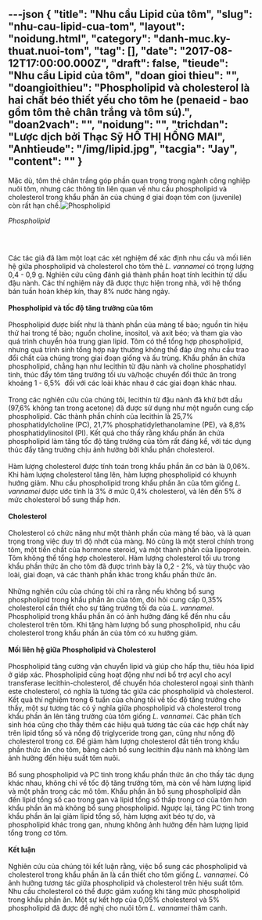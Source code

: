 ---json
{
    "title": "Nhu cầu Lipid của tôm",
    "slug": "nhu-cau-lipid-cua-tom",
    "layout": "noidung.html",
    "category": "danh-muc.ky-thuat.nuoi-tom",
    "tag": [],
    "date": "2017-08-12T17:00:00.000Z",
    "draft": false,
    "tieude": "Nhu cầu Lipid của tôm",
    "doan gioi thieu": "",
    "doangioithieu": "Phospholipid và cholesterol là hai chất béo thiết yếu cho tôm he (penaeid - bao gồm tôm thẻ chân trắng và tôm sú).",
    "doan2vach": "",
    "noidung": "",
    "trichdan": "Lược dịch bởi Thạc Sỹ HỒ THỊ HỒNG MAI",
    "Anhtieude": "/img/lipid.jpg",
    "tacgia": "Jay",
    "__content__": ""
}
---
<p><span style="font-size:14px">Mặc d&ugrave;, t&ocirc;m thẻ ch&acirc;n trắng g&oacute;p phần quan trọng trong ng&agrave;nh c&ocirc;ng nghiệp nu&ocirc;i t&ocirc;m, nhưng c&aacute;c th&ocirc;ng tin li&ecirc;n quan về nhu cầu phospholipid v&agrave; cholesterol trong khẩu phần ăn của ch&uacute;ng ở giai đoạn t&ocirc;m con (juvenile) c&ograve;n rất hạn chế.<img alt="Phospholipid" src="http://contom.com.vn/uploads/news/2014_07/2014_07_03.jpg" /></span></p>

<p><span style="font-size:14px"><em>Phospholipid</em></span></p>

<h3>&nbsp;</h3>

<p><span style="font-size:14px">C&aacute;c t&aacute;c giả đ&atilde; l&agrave;m một loạt c&aacute;c x&eacute;t nghiệm để x&aacute;c định nhu cầu v&agrave; mối li&ecirc;n hệ giữa phospholipid v&agrave; cholesterol cho t&ocirc;m thẻ&nbsp;<em>L. vannamei</em>&nbsp;c&oacute; trọng lượng 0,4 - 0,9 g. Nghi&ecirc;n cứu cũng đ&aacute;nh gi&aacute; th&agrave;nh phần hoạt t&iacute;nh lecithin từ dầu đậu n&agrave;nh. C&aacute;c th&iacute; nghiệm n&agrave;y đ&atilde; được thực hiện trong nh&agrave;, với hệ thống b&aacute;n tuần ho&agrave;n kh&eacute;p k&iacute;n, thay 8% nước h&agrave;ng ng&agrave;y.<br />
<br />
<strong>Phospholipid v&agrave; tốc độ tăng trưởng của t&ocirc;m</strong><br />
<br />
Phospholipid được biết như l&agrave; th&agrave;nh phần của m&agrave;ng tế b&agrave;o; nguồn t&iacute;n hiệu thứ hai trong tế b&agrave;o; nguồn choline, inositol, v&agrave; axit b&eacute;o; v&agrave; tham gia v&agrave;o qu&aacute; tr&igrave;nh chuyển h&oacute;a trung gian lipid. T&ocirc;m c&oacute; thể tổng hợp phospholipid, nhưng qu&aacute; tr&igrave;nh sinh tổng hợp n&agrave;y thường kh&ocirc;ng thể đ&aacute;p ứng nhu cầu trao đổi chất của ch&uacute;ng trong giai đoạn giống v&agrave; ấu tr&ugrave;ng. Khẩu phần ăn chứa phospholipid, chẳng hạn như lecithin từ đậu n&agrave;nh v&agrave; choline phosphatidyl tinh, th&uacute;c đẩy t&ocirc;m tăng trưởng tối ưu v&agrave;/hoặc chuyển đổi thức ăn trong khoảng 1 - 6,5% &nbsp;đối với c&aacute;c lo&agrave;i kh&aacute;c nhau ở c&aacute;c giai đoạn kh&aacute;c nhau.<br />
<br />
Trong c&aacute;c nghi&ecirc;n cứu của ch&uacute;ng t&ocirc;i, lecithin từ đậu n&agrave;nh đ&atilde; khử bớt dầu (97,6% kh&ocirc;ng tan trong acetone) đ&atilde; được sử dụng như một nguồn cung cấp phospholipid. C&aacute;c th&agrave;nh phần ch&iacute;nh của lecithin l&agrave; 25,7% phosphatidylcholine (PC), 21,7% phosphatidylethanolamine (PE), v&agrave; 8,8% phosphatidylinositol (PI). Kết quả cho thấy rằng khẩu phần ăn chứa phospholipid l&agrave;m tăng tốc độ tăng trưởng của t&ocirc;m rất đ&aacute;ng kể, với t&aacute;c dụng th&uacute;c đẩy tăng trưởng chịu ảnh hưởng bởi khẩu phần cholesterol.<br />
<br />
H&agrave;m lượng cholesterol được t&iacute;nh to&aacute;n trong khẩu phần ăn cơ bản l&agrave; 0,06%. Khi h&agrave;m lượng cholesterol tăng l&ecirc;n, h&agrave;m lượng phospholipid c&oacute; khuynh hướng giảm. Nhu cầu phospholipid trong khẩu phần ăn của t&ocirc;m giống&nbsp;<em>L. vannamei</em>&nbsp;được ước t&iacute;nh l&agrave; 3% ở mức 0,4% cholesterol, v&agrave; l&ecirc;n đến 5% ở mức cholesterol bổ sung thấp hơn.<br />
<br />
<strong>Cholesterol</strong><br />
<br />
Cholesterol c&oacute; chức năng như một th&agrave;nh phần của m&agrave;ng tế b&agrave;o, v&agrave; l&agrave; quan trọng trong việc duy tr&igrave; độ nhớt của m&agrave;ng. N&oacute; cũng l&agrave; một sterol ch&iacute;nh trong t&ocirc;m, một tiền chất của hormone steroid, v&agrave; một th&agrave;nh phần của lipoprotein. T&ocirc;m kh&ocirc;ng thể tổng hợp cholesterol. H&agrave;m lượng cholesterol tối ưu trong khẩu phần thức ăn cho t&ocirc;m đ&atilde; được tr&igrave;nh b&agrave;y l&agrave; 0,2 - 2%, v&agrave; t&ugrave;y thuộc v&agrave;o lo&agrave;i, giai đoạn, v&agrave; c&aacute;c th&agrave;nh phần kh&aacute;c trong khẩu phần thức ăn.<br />
<br />
Những nghi&ecirc;n cứu của ch&uacute;ng t&ocirc;i chỉ ra rằng nếu kh&ocirc;ng bổ sung phospholipid trong khẩu phần ăn của t&ocirc;m, đ&ograve;i hỏi cung cấp 0,35% cholesterol cần thiết cho sự tăng trưởng tối đa của&nbsp;<em>L. vannamei</em>. Phospholipid trong khẩu phần ăn c&oacute; ảnh hưởng đ&aacute;ng kể đến nhu cầu cholesterol tr&ecirc;n t&ocirc;m. Khi tăng h&agrave;m lượng bổ sung phospholipid, nhu cầu cholesterol trong khẩu phần ăn của t&ocirc;m c&oacute; xu hướng giảm.<br />
<br />
<strong>Mối li&ecirc;n hệ giữa Phospholipid v&agrave; Cholesterol</strong><br />
<br />
Phospholipid tăng cường vận chuyển lipid v&agrave; gi&uacute;p cho hấp thu, ti&ecirc;u h&oacute;a lipid ở gi&aacute;p x&aacute;c. Phospholipid cũng hoạt động như nơi bổ trợ acyl cho acyl transferase lecithin-cholesterol, để chuyển h&oacute;a cholesterol ngoại sinh th&agrave;nh este cholesterol, c&oacute; nghĩa l&agrave; tương t&aacute;c giữa c&aacute;c phospholipid v&agrave; cholesterol. Kết quả th&iacute; nghiệm trong 6 tuần của ch&uacute;ng t&ocirc;i về tốc độ tăng trưởng cho thấy, một sự tương t&aacute;c c&oacute; &yacute; nghĩa giữa phospholipid v&agrave; cholesterol trong khẩu phần ăn l&ecirc;n tăng trưởng của t&ocirc;m giống&nbsp;<em>L. vannamei</em>. C&aacute;c ph&acirc;n t&iacute;ch sinh h&oacute;a cũng cho thấy th&ecirc;m c&aacute;c hiệu quả tương t&aacute;c của c&aacute;c hợp chất n&agrave;y tr&ecirc;n lipid tổng số v&agrave; nồng độ triglyceride trong gan, cũng như nồng độ cholesterol trong cơ. Để giảm h&agrave;m lượng cholesterol đắt tiền trong khẩu phần thức ăn cho t&ocirc;m, bằng c&aacute;ch bổ sung lecithin đậu n&agrave;nh m&agrave; kh&ocirc;ng l&agrave;m ảnh hưởng đến hiệu suất t&ocirc;m nu&ocirc;i.<br />
<br />
Bổ sung phospholipid v&agrave; PC tinh trong khẩu phần thức ăn cho thấy t&aacute;c dụng kh&aacute;c nhau, kh&ocirc;ng chỉ về tốc độ tăng trưởng t&ocirc;m, m&agrave; c&ograve;n về h&agrave;m lượng lipid v&agrave; một phần trong c&aacute;c m&ocirc; t&ocirc;m. Khẩu phần ăn bổ sung phospholipid dẫn đến lipid tổng số cao trong gan v&agrave; lipid tổng số thấp trong cơ của t&ocirc;m hơn khẩu phần ăn m&agrave; kh&ocirc;ng bổ sung phospholipid. Ngược lại, tăng PC tinh trong khẩu phần ăn lại giảm lipid tổng số, h&agrave;m lượng axit b&eacute;o tự do, v&agrave; phospholipid kh&aacute;c trong gan, nhưng kh&ocirc;ng ảnh hưởng đến h&agrave;m lượng lipid tổng trong cơ t&ocirc;m.<br />
<br />
<strong>Kết luận</strong><br />
<br />
Nghi&ecirc;n cứu của ch&uacute;ng t&ocirc;i kết luận rằng, việc bổ sung c&aacute;c phospholipid v&agrave; cholesterol trong khẩu phần ăn l&agrave; cần thiết cho t&ocirc;m giống&nbsp;<em>L. vannamei</em>. C&oacute; ảnh hưởng tương t&aacute;c giữa phospholipid v&agrave; cholesterol tr&ecirc;n hiệu suất t&ocirc;m. Nhu cầu cholesterol c&oacute; thể được giảm xuống khi tăng mức phospholipid trong khẩu phần ăn. Một sự kết hợp của 0,05% cholesterol v&agrave; 5% phospholipid đ&atilde; được đề nghị cho nu&ocirc;i t&ocirc;m&nbsp;<em>L. vannamei</em>&nbsp;th&acirc;m canh.</span></p>
